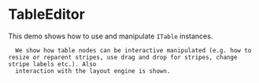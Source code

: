 # TableEditor

This demo shows how to use and manipulate `ITable` instances.
        

      We show how table nodes can be interactive manipulated (e.g. how to resize or reparent stripes, use drag and drop for stripes, change stripe labels etc.). Also
	  interaction with the layout engine is shown.
